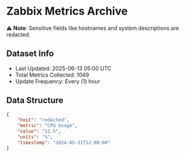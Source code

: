 # Zabbix Metrics Archive

⚠️ **Note**: Sensitive fields like hostnames and system descriptions are redacted.

## Dataset Info
- Last Updated: 2025-06-13 05:00 UTC
- Total Metrics Collected: 1049
- Update Frequency: Every (1) hour

## Data Structure
```json
{
    "host": "redacted",
    "metric": "CPU Usage",
    "value": "12.5",
    "units": "%",
    "timestamp": "2024-05-21T12:00:00"
}
```
